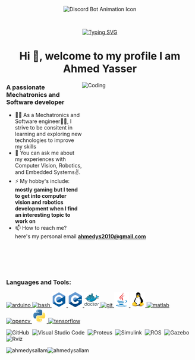<p align=center>
    <img src="https://user-images.githubusercontent.com/74038190/225813708-98b745f2-7d22-48cf-9150-083f1b00d6c9.gif" alt="Discord Bot Animation Icon" height=300>
</p>

<br>

<p align="center">
<a href="https://git.io/typing-svg"><img src="https://readme-typing-svg.herokuapp.com?font=Fira+Code&duration=2000&pause=500&color=A900F7&vCenter=true&random=false&width=435&lines=Engineers+like+to+solve+problems.;If+there+are+no+problems+available;+they+will+create+their+own+problems.;-+Scott+Adams" alt="Typing SVG" /></a>
</p>

<h1 align="center">Hi 👋, welcome to my profile I am Ahmed Yasser</h1>
<img align="right" alt="Coding" width="300" height="400" 
  src="https://raw.githubusercontent.com/samadpls/Programing-Gifs/main/static/gifs/new.gif">
<h3 align="left">A passionate Mechatronics and Software developer</h3>    

- 👨‍💻 As a Mechatronics and Software engineer👷‍♂️, I strive to be consitent in learning and exploring new technologies to improve my skills 
- 💬 You can ask me about my experiences with Computer Vision, Robotics, and Embedded Systems✌️.
- ⚡ My hobby's include: **mostly gaming but I tend to get into computer vision and robotics development when I find an interesting topic to work on**
- 📫 How to reach me? here's my personal email **ahmedys2010@gmail.com**
<br />
<br />
<br />
<br />

<p align="left">
</p>

<h3 align="left">Languages and Tools:</h3>
<p align="left"> <a href="https://www.arduino.cc/" target="_blank" rel="noreferrer"> <img src="https://cdn.worldvectorlogo.com/logos/arduino-1.svg" alt="arduino" width="40" height="40"/> </a> <a href="https://www.gnu.org/software/bash/" target="_blank" rel="noreferrer"> <img src="https://www.vectorlogo.zone/logos/gnu_bash/gnu_bash-icon.svg" alt="bash" width="40" height="40"/> </a> <a href="https://www.cprogramming.com/" target="_blank" rel="noreferrer"> <img src="https://raw.githubusercontent.com/devicons/devicon/master/icons/c/c-original.svg" alt="c" width="40" height="40"/> </a> <a href="https://www.w3schools.com/cpp/" target="_blank" rel="noreferrer"> <img src="https://raw.githubusercontent.com/devicons/devicon/master/icons/cplusplus/cplusplus-original.svg" alt="cplusplus" width="40" height="40"/> </a> <a href="https://www.docker.com/" target="_blank" rel="noreferrer"> <img src="https://raw.githubusercontent.com/devicons/devicon/master/icons/docker/docker-original-wordmark.svg" alt="docker" width="40" height="40"/> </a> <a href="https://git-scm.com/" target="_blank" rel="noreferrer"> <img src="https://www.vectorlogo.zone/logos/git-scm/git-scm-icon.svg" alt="git" width="40" height="40"/> </a> <a href="https://www.java.com" target="_blank" rel="noreferrer"> <img src="https://raw.githubusercontent.com/devicons/devicon/master/icons/java/java-original.svg" alt="java" width="40" height="40"/> </a> <a href="https://www.linux.org/" target="_blank" rel="noreferrer"> <img src="https://raw.githubusercontent.com/devicons/devicon/master/icons/linux/linux-original.svg" alt="linux" width="40" height="40"/> </a> <a href="https://www.mathworks.com/" target="_blank" rel="noreferrer"> <img src="https://upload.wikimedia.org/wikipedia/commons/2/21/Matlab_Logo.png" alt="matlab" width="40" height="40"/> </a> <a href="https://opencv.org/" target="_blank" rel="noreferrer"> <img src="https://www.vectorlogo.zone/logos/opencv/opencv-icon.svg" alt="opencv" width="40" height="40"/> </a> <a href="https://www.python.org" target="_blank" rel="noreferrer"> <img src="https://raw.githubusercontent.com/devicons/devicon/master/icons/python/python-original.svg" alt="python" width="40" height="40"/> </a> <a href="https://www.tensorflow.org" target="_blank" rel="noreferrer"> <img src="https://www.vectorlogo.zone/logos/tensorflow/tensorflow-icon.svg" alt="tensorflow" width="40" height="40"/> </a> </p>

![GitHub](https://img.shields.io/badge/-GitHub-05122A?style=flat&logo=github)&nbsp;
![Visual Studio Code](https://img.shields.io/badge/-Visual%20Studio%20Code-05122A?style=flat&logo=visual-studio-code&logoColor=007ACC)&nbsp;
![Proteus](https://img.shields.io/badge/-Proteus-05122A?style=flat&logo=proteus)&nbsp;
![Simulink](https://img.shields.io/badge/-Simulink-05122A?style=flat&logo=simulink)&nbsp;
![ROS](https://img.shields.io/badge/-ROS-05122A?style=flat&logo=ros)&nbsp;
![Gazebo](https://img.shields.io/badge/-Gazebo-05122A?style=flat&logo=gazebo)&nbsp;
![Rviz](https://img.shields.io/badge/-Rviz-05122A?style=flat&logo=rviz)&nbsp;

<p><img align="left" src="https://github-readme-stats.vercel.app/api/top-langs?username=ahmedysallam&show_icons=true&locale=en&layout=compact&theme=tokyonight" alt="ahmedysallam" /></p>    

    
<p><img align="left" src="https://github-readme-streak-stats.herokuapp.com/?user=ahmedysallam&&theme=tokyonight" alt="ahmedysallam" /></p>
